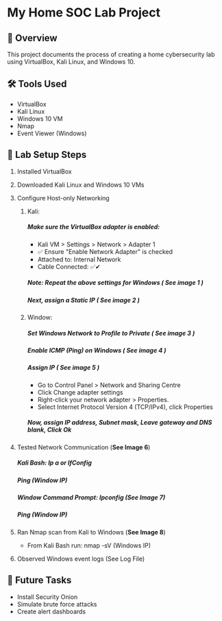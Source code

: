 # My Home SOC Lab Project

## 🧠 Overview
This project documents the process of creating a home cybersecurity lab using VirtualBox, Kali Linux, and Windows 10.

## 🛠️ Tools Used
- VirtualBox
- Kali Linux
- Windows 10 VM
- Nmap
- Event Viewer (Windows)

## 🧪 Lab Setup Steps
1. Installed VirtualBox
2. Downloaded Kali Linux and Windows 10 VMs
4. Configure Host-only Networking
   1. Kali:
      ##### Make sure the VirtualBox adapter is enabled:
      + Kali VM > Settings > Network > Adapter 1
      + ✅ Ensure "Enable Network Adapter" is checked
      + Attached to: Internal Network
      + Cable Connected: ✅✔
      ##### Note: Repeat the above settings for Windows ( See image 1 )

      ##### Next, assign a Static IP ( See image 2 )
   3. Window:
      ##### Set Windows Network to Profile to Private ( See image 3 )

      ##### Enable ICMP (Ping) on Windows ( See image 4 )

      ##### Assign IP ( See image 5 )
      + Go to Control Panel > Network and Sharing Centre
      + Click Change adapter settings
      + Right-click your network adapter > Properties.
      + Select Internet Protocol Version 4 (TCP/IPv4), click Properties
      ##### Now, assign IP address, Subnet mask, Leave gateway and DNS blank, Click Ok
      
5. Tested Network Communication (**See Image 6**)
   ##### Kali Bash: Ip a or IfConfig
   ##### Ping (Window IP)
  
   ##### Window Command Prompt: Ipconfig (See Image 7)
   ##### Ping (Window IP)
  
7. Ran Nmap scan from Kali to Windows (**See Image 8**)
   + From Kali Bash run: nmap -sV (Windows IP)
   
9. Observed Windows event logs (See Log File)


## 🚀 Future Tasks
- Install Security Onion
- Simulate brute force attacks
- Create alert dashboards
